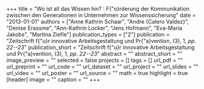+++
title = "Wo ist all das Wissen hin? : F{\"o}rderung der Kommunikation zwischen den Generationen in Unternehmen zur Wissenssicherung"
date = "2013-01-01"
authors = ["Anne Kathrin Schaar", "Andre {Calero Valdez}", "Denise Erassme", "Ann-Kathrin Locker", "Jens Hofmann", "Eva-Maria Jakobs", "Martina Ziefle"]
publication_types = ["2"]
publication = "Zeitschrift f{\"u}r innovative Arbeitsgestaltung und Pr{\"a}vention, (3), 1, _pp. 22--23_"
publication_short = "Zeitschrift f{\"u}r innovative Arbeitsgestaltung und Pr{\"a}vention, (3), 1, _pp. 22--23_"
abstract = ""
abstract_short = ""
image_preview = ""
selected = false
projects = []
tags = []
url_pdf = ""
url_preprint = ""
url_code = ""
url_dataset = ""
url_project = ""
url_slides = ""
url_video = ""
url_poster = ""
url_source = ""
math = true
highlight = true
[header]
image = ""
caption = ""
+++

